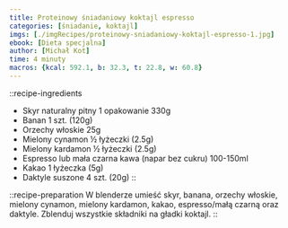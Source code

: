 ```yaml
---
title: Proteinowy śniadaniowy koktajl espresso
categories: [śniadanie, koktajl]
imgs: [./imgRecipes/proteinowy-sniadaniowy-koktajl-espresso-1.jpg]
ebook: [Dieta specjalna]
author: [Michał Kot]
time: 4 minuty
macros: {kcal: 592.1, b: 32.3, t: 22.8, w: 60.8}
---
```


::recipe-ingredients
- Skyr naturalny pitny 1 opakowanie 330g
- Banan 1 szt. (120g)
- Orzechy włoskie 25g
- Mielony cynamon ½ łyżeczki (2.5g)
- Mielony kardamon ½ łyżeczki (2.5g)
- Espresso lub mała czarna kawa (napar bez cukru) 100-150ml
- Kakao 1 łyżeczka (5g)
- Daktyle suszone 4 szt. (20g)
::

::recipe-preparation
W blenderze umieść skyr, banana, orzechy włoskie, mielony cynamon, mielony kardamon, kakao, espresso/małą czarną oraz daktyle. Zblenduj wszystkie składniki na gładki koktajl.
::